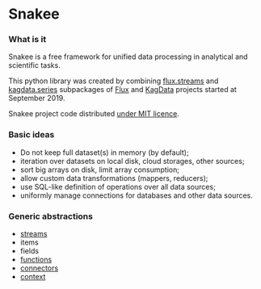 # Snakee

### What is it 

Snakee is a free framework for unified data processing in analytical and scientific tasks.

This python library was created by combining 
[flux.streams](https://github.com/az365/flux/tree/master/streams) 
and [kagdata.series](https://github.com/az365/kagdata/tree/master/series) 
subpackages of [Flux](https://github.com/az365/flux) 
and [KagData](https://github.com/az365/kagdata) projects 
started at September 2019.

Snakee project code distributed [under MIT licence](https://github.com/az365/snakee/blob/main/LICENSE).

### Basic ideas

* Do not keep full dataset(s) in memory (by default);
* iteration over datasets on local disk, cloud storages, other sources;
* sort big arrays on disk, limit array consumption;
* allow custom data transformations (mappers, reducers);
* use SQL-like definition of operations over all data sources;
* uniformly manage connections for databases and other data sources.
 
### Generic abstractions 
 
* [streams](https://github.com/az365/snakee/tree/main/streams/readme.md)
* items 
* fields 
* [functions](https://github.com/az365/snakee/tree/main/functions/readme.md)
* [connectors](https://github.com/az365/snakee/blob/main/connectors/readme.md)
* [context](https://github.com/az365/snakee/blob/main/base/context.md)
